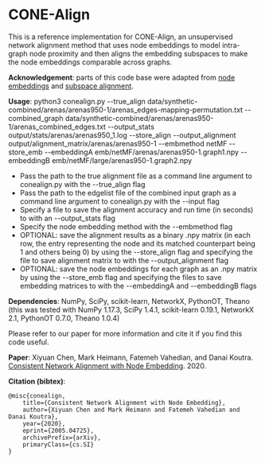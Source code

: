 # CONE-Align
This is a reference implementation for CONE-Align, an unsupervised network alignment method that uses node embeddings to model intra-graph node proximity and then aligns the embedding subspaces to make the node embeddings comparable across graphs.

**Acknowledgement**: parts of this code base were adapted from <a href="https://github.com/xptree/NetMF/blob/master/netmf.py">node embeddings</a> and <a href="https://github.com/facebookresearch/fastText/tree/master/alignment">subspace alignment</a>.

**Usage**: python3 conealign.py --true_align data/synthetic-combined/arenas/arenas950-1/arenas_edges-mapping-permutation.txt --combined_graph data/synthetic-combined/arenas/arenas950-1/arenas_combined_edges.txt --output_stats output/stats/arenas/arenas950_1.log --store_align --output_alignment output/alignment_matrix/arenas/arenas950-1 --embmethod netMF --store_emb --embeddingA emb/netMF/arenas/arenas950-1.graph1.npy --embeddingB emb/netMF/large/arenas950-1.graph2.npy

* Pass the path to the true alignment file as a command line argument to conealign.py with the --true_align flag
* Pass the path to the edgelist file of the combined input graph as a command line argument to conealign.py with the --input flag
* Specify a file to save the alignment accuracy and run time (in seconds) to with an --output_stats flag
* Specify the node embedding method with the --embmethod flag
* OPTIONAL: save the alignment results as a binary .npy matrix (in each row, the entry representing the node and its matched counterpart being 1 and others being 0) by using the --store_align flag and specifying the file to save alignment matrix to with the --output_alignment flag
* OPTIONAL: save the node embeddings for each graph as an .npy matrix by using the --store_emb flag and specifying the files to save embedding matrices to with the --embeddingA and --embeddingB flags

**Dependencies**: NumPy, SciPy, scikit-learn, NetworkX, PythonOT, Theano (this was tested with NumPy 1.17.3, SciPy 1.4.1, scikit-learn 0.19.1, NetworkX 2.1, PythonOT 0.7.0, Theano 1.0.4)

Please refer to our paper for more information and cite it if you find this code useful.  

**Paper**: Xiyuan Chen, Mark Heimann, Fatemeh Vahedian, and Danai Koutra. <a href="https://arxiv.org/pdf/2005.04725.pdf">Consistent Network Alignment with Node Embedding</a>. 2020.

**Citation (bibtex)**:

```
@misc{conealign,
    title={Consistent Network Alignment with Node Embedding},
    author={Xiyuan Chen and Mark Heimann and Fatemeh Vahedian and Danai Koutra},
    year={2020},
    eprint={2005.04725},
    archivePrefix={arXiv},
    primaryClass={cs.SI}
}
```
